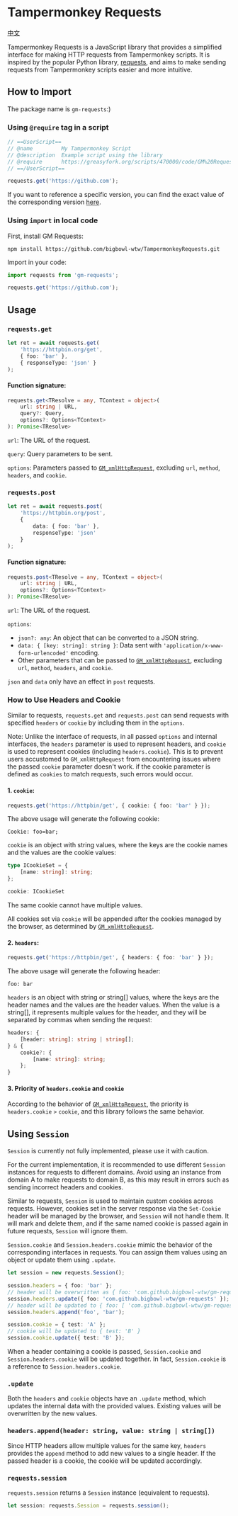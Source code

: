 # Tampermonkey Requests

[中文](./README.zh_CN.md)

Tampermonkey Requests is a JavaScript library that provides a simplified interface for making HTTP requests from Tampermonkey scripts. It is inspired by the popular Python library, [requests](https://requests.readthedocs.io/en/latest/), and aims to make sending requests from Tampermonkey scripts easier and more intuitive.

## How to Import
The package name is `gm-requests`:)

### Using `@require` tag in a script

```javascript
// ==UserScript==
// @name         My Tampermonkey Script
// @description  Example script using the library
// @require      https://greasyfork.org/scripts/470000/code/GM%20Requests.js
// ==/UserScript==

requests.get('https://github.com');

```

If you want to reference a specific version, you can find the exact value of the corresponding version [here](https://greasyfork.org/zh-CN/scripts/470000-gm-requests/versions).

### Using `import` in local code

First, install GM Requests:

```base
npm install https://github.com/bigbowl-wtw/TampermonkeyRequests.git
```

Import in your code:

```javascript
import requests from 'gm-requests';

requests.get('https://github.com');
```

## Usage

### `requests.get`

```typescript
let ret = await requests.get(
    'https://httpbin.org/get',
    { foo: 'bar' },
    { responseType: 'json' }
);
```

#### Function signature:

```typescript
requests.get<TResolve = any, TContext = object>(
    url: string | URL,
    query?: Query,
    options?: Options<TContext>
): Promise<TResolve>
```

`url`: The URL of the request.

`query`: Query parameters to be sent.

`options`: Parameters passed to [`GM_xmlHttpRequest`](https://www.tampermonkey.net/documentation.php?locale=en#api:GM_xmlhttpRequest), excluding `url`, `method`, `headers`, and `cookie`.

### `requests.post`

```typescript
let ret = await requests.post(
    'https://httpbin.org/post',
    {
        data: { foo: 'bar' },
        responseType: 'json'
    }
);
```

#### Function signature:

```typescript
requests.post<TResolve = any, TContext = object>(
    url: string | URL,
    options?: Options<TContext>
): Promise<TResolve>
```

`url`: The URL of the request.

`options`:
- `json?: any`: An object that can be converted to a JSON string.
- `data: { [key: string]: string }`: Data sent with `'application/x-www-form-urlencoded'` encoding.
- Other parameters that can be passed to [`GM_xmlHttpRequest`](https://www.tampermonkey.net/documentation.php?locale=en#api:GM_xmlhttpRequest), excluding `url`, `method`, `headers`, and `cookie`.

`json` and `data` only have an effect in `post` requests.

### How to Use Headers and Cookie

Similar to requests, `requests.get` and `requests.post` can send requests with specified `headers` or `cookie` by including them in the `options`.

Note: Unlike the interface of requests, in all passed `options` and internal interfaces, the `headers` parameter is used to represent headers, and `cookie` is used to represent cookies (including `headers.cookie`). This is to prevent users accustomed to `GM_xmlHttpRequest` from encountering issues where the passed `cookie` parameter doesn't work. if the cookie parameter is defined as `cookies` to match requests, such errors would occur.

#### 1. `cookie`:

```typescript
requests.get('https://httpbin/get', { cookie: { foo: 'bar' } });
```

The above usage will generate the following cookie:

```text/plain
Cookie: foo=bar;
```

`cookie` is an object with string values, where the keys are the cookie names and the values are the cookie values:

```typescript
type ICookieSet = {
    [name: string]: string;
};

cookie: ICookieSet
```

The same cookie cannot have multiple values.

All cookies set via `cookie` will be appended after the cookies managed by the browser, as determined by [`GM_xmlHttpRequest`](https://www.tampermonkey.net/documentation.php?locale=en#api:GM_xmlhttpRequest).

#### 2. `headers`:

```typescript
requests.get('https://httpbin/get', { headers: { foo: 'bar' } });
```

The above usage will generate the following header:

```text/plain
foo: bar
```

`headers` is an object with string or string[] values, where the keys are the header names and the values are the header values. When the value is a string[], it represents multiple values for the header, and they will be separated by commas when sending the request:

```typescript
headers: {
    [header: string]: string | string[];
} & {
    cookie?: {
        [name: string]: string;
    };
}
```

#### 3. Priority of `headers.cookie` and `cookie`

According to the behavior of [`GM_xmlHttpRequest`](https://www.tampermonkey.net/documentation.php?locale=en#api:GM_xmlhttpRequest), the priority is `headers.cookie` `>` `cookie`, and this library follows the same behavior.

## Using `Session`
`Session` is currently not fully implemented, please use it with caution.

For the current implementation, it is recommended to use different `Session` instances for requests to different domains. Avoid using an instance from domain A to make requests to domain B, as this may result in errors such as sending incorrect headers and cookies.

Similar to requests, `Session` is used to maintain custom cookies across requests. However, cookies set in the server response via the `Set-Cookie` header will be managed by the browser, and `Session` will not handle them. It will mark and delete them, and if the same named cookie is passed again in future requests, `Session` will ignore them.

`Session.cookie` and `Session.headers.cookie` mimic the behavior of the corresponding interfaces in requests. You can assign them values using an object or update them using `.update`.

```typescript
let session = new requests.Session();

session.headers = { foo: 'bar' };
// header will be overwritten as { foo: 'com.github.bigbowl-wtw/gm-requests' }
session.headers.update({ foo: 'com.github.bigbowl-wtw/gm-requests' });
// header will be updated to { foo: [ 'com.github.bigbowl-wtw/gm-requests', 'bar' ]}
session.headers.append('foo', 'bar');

session.cookie = { test: 'A' };
// cookie will be updated to { test: 'B' }
session.cookie.update({ test: 'B' });
```

When a header containing a cookie is passed, `Session.cookie` and `Session.headers.cookie` will be updated together. In fact, `Session.cookie` is a reference to `Session.headers.cookie`.

### `.update`
Both the `headers` and `cookie` objects have an `.update` method, which updates the internal data with the provided values. Existing values will be overwritten by the new values.

### `headers.append(header: string, value: string | string[])`
Since HTTP headers allow multiple values for the same key, `headers` provides the `append` method to add new values to a single header.  If the passed header is a cookie, the cookie will be updated accordingly.

### `requests.session`

`requests.session` returns a `Session` instance (equivalent to requests).

```typescript
let session: requests.Session = requests.session();
```
